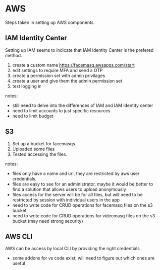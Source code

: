 # AWS

Steps taken in setting up AWS components.

## IAM Identity Center
Setting up IAM seems to indicate that IAM Identity Center is the prefered method.
1. create a custom name https://facemasq.awsapps.com/start 
2. edit settings to require MFA and send a OTP
3. create a permission set with admin privilages
4. create a user and give them the admin permission set
5. test logging in

notes:
- still need to delve into the differences of IAM and IAM Identity center
- need to limit accounts to just specific resources
- need to limit budget

## S3
1. Set up a bucket for facemasqs
2. Uploaded some files
3. Tested accessing the files.

notes: 
- files only have a name and url, they are restricted by aws user credentials.
- files are easy to see for an administrator, maybe it would be better to find a solution that allows users to upload anonymously
- files access for the server will be for all files, but will need to be restricted by session with individual users in the app
- need to write code for CRUD operations for facemasq files on the s3 bucket
- need to write code for CRUD operations for videomasq files on the s3 bucket (may need strong security)

## AWS CLI
AWS can be access by local CLI by providing the right credentials
- some addons for vs code exist, will need to figure out which ones are useful
